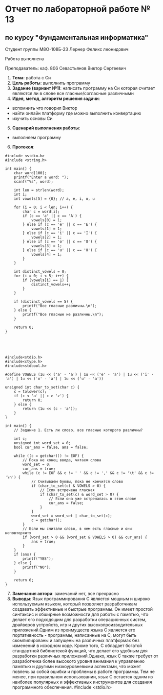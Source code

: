 # Отчет по лабораторной работе № 13
## по курсу "Фундаментальная информатика"

Студент группы М8О-108Б-23 Лернер Феликс леонидович

Работа выполнена 

Преподаватель: каф. 806 Севастьянов Виктор Сергеевич

1. **Тема**:   работа с Cи
2. **Цель работы**: выполнить программу
3. **Задание (вариант №1)**: напиcать программу на Си которая считает
     являются ли в слове все гласные/согласные различными
5. **Идея, метод, алгоритм решения задачи**:
- вспомнить что говорил Виктор
- найти онлайн платформу где можно выполнить конвертацию
- изучить основы Си
5. **Сценарий выполнения работы**:
- выполняем программу
6. **Протокол**:
```
#include <stdio.h>
#include <string.h>

int main() {
    char word[100];
    printf("Enter a word: ");
    scanf("%s", word);

    int len = strlen(word);
    int i;
    int vowels[5] = {0}; // a, e, i, o, u

    for (i = 0; i < len; i++) {
        char c = word[i];
        if (c == 'a' || c == 'A') {
            vowels[0] = 1;
        } else if (c == 'e' || c == 'E') {
            vowels[1] = 1;
        } else if (c == 'i' || c == 'I') {
            vowels[2] = 1;
        } else if (c == 'o' || c == 'O') {
            vowels[3] = 1;
        } else if (c == 'u' || c == 'U') {
            vowels[4] = 1;
        }
    }

    int distinct_vowels = 0;
    for (i = 0; i < 5; i++) {
        if (vowels[i] == 1) {
            distinct_vowels++;
        }
    }

    if (distinct_vowels == 5) {
        printf("Все гласные различны.\n");
    } else {
        printf("Все гласные не различны.\n");
    }

    return 0;
}





#include<stdio.h>
#include<ctype.h>
#include<stdbool.h>

#define VOWELS (1u << ('a' - 'a') | 1u << ('e' - 'a') | 1u << ('i' - 'a') | 1u << ('o' - 'a') | 1u << ('u' - 'a'))

unsigned int char_to_set(char c) {
    c = tolower(c);
    if (c < 'a' || c > 'z') {
        return 0;
    } else {
        return (1u << (c - 'a'));
    }
}

int main() {
    // Задание 1. Есть ли слово, все гласные которого различны?

    int c;
    unsigned int word_set = 0;
    bool cur_ans = false, ans = false;

    while ((c = getchar()) != EOF) {
        // Пока не конец ввода, читаем слова
        word_set = 0;
        cur_ans = true;
        while (c != EOF && c != ' ' && c != ',' && c != '\t' && c != '\n') {
            // Считываем буквы, пока не кончится слово
            if (char_to_set(c) & VOWELS > 0) {
                // Если встречена гласная
                if (char_to_set(c) & word_set > 0) {
                    // Если она уже встречалась в этом слове
                    cur_ans = false;
                }
            }
            word_set = word_set | char_to_set(c);
            c = getchar();
        }
        // Если мы считали слово, в нем есть гласные и они неповторяютя
        if (word_set > 0 && (word_set & VOWELS > 0) && cur_ans) {
            ans = true;
        }
    }
    if (ans) {
        printf("YES");
    } else {
        printf("NO");
    }

    return 0;
}
```

7. **Замечания автора**: замечаний нет, все прекрасно
8. **Выводы**:
Язык программирования C является мощным и широко используемым языком, который позволяет разработчикам создавать эффективные и быстрые программы.
Он имеет простой синтаксис и обширные возможности для работы с памятью, что делает его подходящим для разработки операционных систем, драйверов устройств,
игр и других высокопроизводительных приложений.Одним из преимуществ языка C является его портативность - программы, написанные на C, могут быть скомпилированы
и запущены на различных платформах без изменений в исходном коде. Кроме того, C обладает богатой стандартной библиотекой функций, что делает его удобным для
разработки различных приложений.Однако, язык C также требует от разработчика более высокого уровня внимания к управлению памятью и другими низкоуровневыми
аспектами, что может повлечь за собой ошибки и проблемы в работе программы. Тем не менее, при правильном использовании, язык C остается одним из наиболее
популярных и эффективных инструментов для создания программного обеспечения.
#include <stdio.h>
